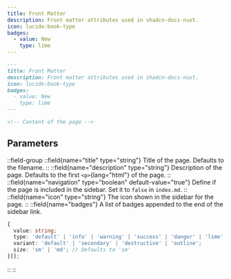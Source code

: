 ```yaml
---
title: Front Matter
description: Front matter attributes used in shadcn-docs-nuxt.
icon: lucide:book-type
badges:
  - value: New
    type: lime
---
```


```md
---
title: Front Matter
description: Front matter attributes used in shadcn-docs-nuxt.
icon: lucide:book-type
badges:
  - value: New
    type: lime
---

<!-- Content of the page -->
```

## Parameters

::field-group
  ::field{name="title" type="string"}
  Title of the page. Defaults to the filename.
  ::
  ::field{name="description" type="string"}
  Description of the page. Defaults to the first `<p>`{lang="html"} of the page.
  ::
  ::field{name="navigation" type="boolean" default-value="true"}
  Define if the page is included in the sidebar. Set it to `false` in `index.md`.
  ::
  ::field{name="icon" type="string"}
  The icon shown in the sidebar for the page.
  ::
  ::field{name="badges"}
  A list of badges appended to the end of the sidebar link.

  ```ts [type]
  {
    value: string;
    type: 'default' | 'info' | 'warning' | 'success' | 'danger' | 'lime';
    variant: 'default' | 'secondary' | 'destructive' | 'outline';
    size: 'sm' | 'md'; // Defaults to 'sm'
  }[];
  ```
  ::
::
